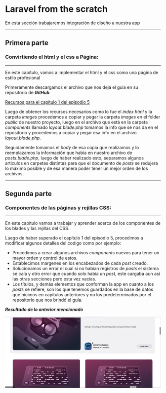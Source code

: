 # Laravel from the scratch

En esta sección trabajaremos integración de diseño a nuestra app

--------------------------------------------------------

## **Primera parte**
### Convirtiendo el html y el css a Página:
--------------------------------------------------------
En este capítulo, vamos a implementar el html y el css como una página de estilo profesional

Primeramente descargamos el archivo que nos deja el guia en su repositorio de ***GitHub***

[Recursos para el capítulo 1 del episodio 5]('https://github.com/laracasts/Laravel-From-Scratch-HTML-CSS')

Luego de obtener los recursos necesarios como lo fue el *index.html* y la carpeta *images* procedemos a copiar y pegar la carpeta *images* en el folder *public* de nuestro proyecto, luego en el archivo que está en la carpeta *components* llamado *layout.blade.php* tomamos la info que se nos da en el repositorio y procedemos a copiar y pegar esa info en el archivo *layout.blade.php*.

Seguidamente tomamos el *body* de esa copia que realizamos y lo reemplazamos la información que habia en nuestro archivo de *posts.blade.php*, luego de haber realizado esto, separamos algunos articulos en carpetas distintas para que el documento de *posts* se redujera lo máximo posible y de esa manera poder tener un mejor orden de los archivos.

--------------------------------------------------------

## **Segunda parte**
### Componentes de las páginas y rejillas CSS:
--------------------------------------------------------

En este capítulo vamos a trabajar y aprender acerca de los componentes de los blades y las rejillas del CSS.

Luego de haber superado el capítulo 1 del episodio 5, procedimos a modificar algunos detalles del codigo como por ejemplo:

* Procedimos a crear algunos archivos *components* nuevos para tener un mayor orden y control de estos.
* Establecimos margenes en los encabezados de cada *post* creado.
* Solucionamos un error el cual si no habian registros de *posts* el sistema se caía y otro error que cuando solo habia un *post*, este cargaba aun así las otras secciones pero esta vez vacías.
* Los títulos, y demás elementos que conforman la app en cuanto a los *posts* se refiere, son los que tenemos guardados en la base de datos que hicimos en capítulos anteriores y no los predeterminados por el repositorio que nos brindó el guía.

***Resultado de lo anterior mencionado***

![text image](../img/imagen66.png)

